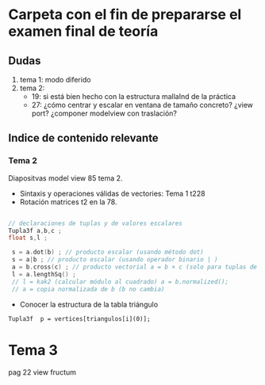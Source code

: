 # Carpeta con el fin de prepararse el examen final de teoría   


## Dudas  

1. tema 1: modo diferido 
2. tema 2: 
   - 19: si está bien hecho con  la estructura mallaInd de la práctica 
   - 27: ¿cómo centrar y escalar en ventana de tamaño concreto? ¿view port?
          ¿componer modelview con traslación? 
          


## Indice de contenido relevante   



### Tema 2  

Diapositvas  model view 85 tema 2. 
- Sintaxis y operaciones válidas de vectories: Tema 1 t228
- Rotación matrices t2 en la 78. 

```c++

// declaraciones de tuplas y de valores escalares 
Tupla3f a,b,c ;
float s,l ;

 s = a.dot(b) ; // producto escalar (usando método dot) 
 s = a|b ; // producto escalar (usando operador binario | )
 a = b.cross(c) ; // producto vectorial a = b × c (solo para tuplas de 3 valores)
 l = a.lengthSq() ;
 // l = kak2 (calcular módulo al cuadrado) a = b.normalized();
 // a = copia normalizada de b (b no cambia)

```  


- Conocer la estructura de la tabla triángulo 

`Tupla3f  p = vertices[triangulos[i](0)];
`



# Tema 3  

pag 22  view fructum

